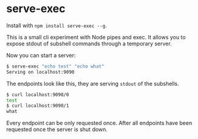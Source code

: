 # serve-exec

Install with `npm install serve-exec --g`.

This is a small cli experiment with Node pipes and exec. It allows you to expose
stdout of subshell commands through a temporary server.


Now you can start a server:
```bash
$ serve-exec "echo test" "echo what"
Serving on localhost:9090
```

The endpoints look like this, they are serving `stdout` of the
subshells.
```bash
$ curl localhost:9090/0
test
$ curl localhost:9090/1
what
```

Every endpoint can be only requested once. After all endpoints have been
requested once the server is shut down.